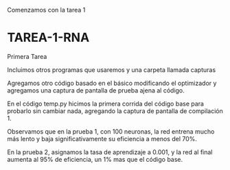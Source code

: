 Comenzamos con la tarea 1
# TAREA-1-RNA
Primera Tarea

Incluimos otros programas que usaremos y una carpeta llamada capturas

Agregamos otro código basado en el básico modificando el optimizador y agregamos una captura de pantalla de prueba ajena al código.

En el código temp.py hicimos la primera corrida del código base para probarlo sin cambiar nada, agregando la captura de pantalla de compilación 1.

Observamos que en la prueba 1, con 100 neuronas, la red entrena mucho más lento y baja significativamente su eficiencia a menos del 70%.

En la prueba 2, asignamos la tasa de aprendizaje a 0.001, y la red al final aumenta al 95% de eficiencia, un 1% mas que el código base.